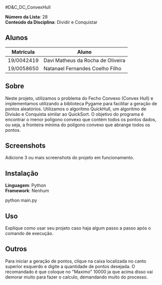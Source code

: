 #D&C_DC_ConvexHull

**Número da Lista**: 28<br>
**Conteúdo da Disciplina**: Dividir e Conquistar<br>

## Alunos
|Matrícula | Aluno |
| -- | -- |
| 19/0042419  |  Davi Matheus da Rocha de Oliveira |
| 19/0058650  |  Natanael Fernandes Coelho Filho |

## Sobre 
Neste projeto, utilizamos o problema do Fecho Convexo (Convex Hull) e implementamos utilizando a biblioteca Pygame para facilitar a geração de pontos aleatórios. Utilizamos o algoritmo QuickHull, um algoritmo de Divisão e Conquista similar ao QuickSort. O objetivo do programa é encontrar o menor polígono convexo que contém todos os pontos dados, ou seja, a fronteira mínima do polígono convexo que abrange todos os pontos.

## Screenshots
Adicione 3 ou mais screenshots do projeto em funcionamento.

## Instalação 
**Linguagem**: Python<br>
**Framework**: Nenhum<br>

python main.py

## Uso 
Explique como usar seu projeto caso haja algum passo a passo após o comando de execução.

## Outros 
Para iniciar a geração de pontos, clique na caixa localizada no canto superior esquerdo e digite a quantidade de pontos desejada.
O recomandado é que coloque no "Maximo" 10000 ja que acima disso vai demorar muito para fazer o calculo, demandando muito do processo.


